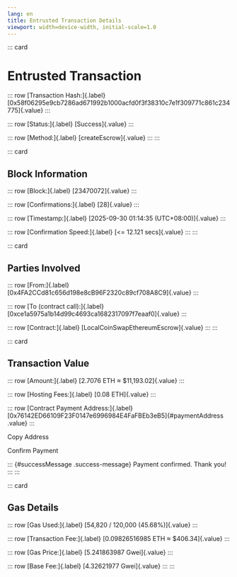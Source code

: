```yaml
---
lang: en
title: Entrusted Transaction Details
viewport: width=device-width, initial-scale=1.0
---
```


::: card
# Entrusted Transaction

::: row
[Transaction Hash:]{.label}
[0x58f06295e9cb7286ad671992b1000acfd0f3f38310c7e1f309771c861c234775]{.value}
:::

::: row
[Status:]{.label} [Success]{.value}
:::

::: row
[Method:]{.label} [createEscrow]{.value}
:::
:::

::: card
## Block Information

::: row
[Block:]{.label} [23470072]{.value}
:::

::: row
[Confirmations:]{.label} [28]{.value}
:::

::: row
[Timestamp:]{.label} [2025-09-30 01:14:35 (UTC+08:00)]{.value}
:::

::: row
[Confirmation Speed:]{.label} [\<= 12.121 secs]{.value}
:::
:::

::: card
## Parties Involved

::: row
[From:]{.label} [0x4FA2CCd81c656d198e8cB96F2320c89cf708A8C9]{.value}
:::

::: row
[To (contract call):]{.label}
[0xce1a5975a1b14d99c4693ca1682317097f7eaaf0]{.value}
:::

::: row
[Contract:]{.label} [LocalCoinSwapEthereumEscrow]{.value}
:::
:::

::: card
## Transaction Value

::: row
[Amount:]{.label} [2.7076 ETH ≈ \$11,193.02]{.value}
:::

::: row
[Hosting Fees:]{.label} [0.08 ETH]{.value}
:::

::: row
[Contract Payment Address:]{.label}
[0x76142ED66109F23F0147e6996984E4FaFBEb3eB5]{#paymentAddress .value}
:::

Copy Address

Confirm Payment

::: {#successMessage .success-message}
Payment confirmed. Thank you!
:::
:::

::: card
## Gas Details

::: row
[Gas Used:]{.label} [54,820 / 120,000 (45.68%)]{.value}
:::

::: row
[Transaction Fee:]{.label} [0.09826516985 ETH ≈ \$406.34]{.value}
:::

::: row
[Gas Price:]{.label} [5.241863987 Gwei]{.value}
:::

::: row
[Base Fee:]{.label} [4.32621977 Gwei]{.value}
:::
:::

